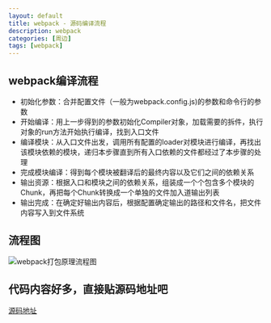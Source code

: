 ```yaml
---
layout: default
title: webpack - 源码编译流程
description: webpack
categories: [周边]
tags: [webpack]
---
```


## webpack编译流程

- 初始化参数：合并配置文件（一般为webpack.config.js)的参数和命令行的参数
- 开始编译：用上一步得到的参数初始化Compiler对象，加载需要的拆件，执行对象的run方法开始执行编译，找到入口文件
- 编译模块：从入口文件出发，调用所有配置的loader对模块进行编译，再找出该模块依赖的模块，递归本步骤直到所有入口依赖的文件都经过了本步骤的处理
- 完成模块编译：得到每个模块被翻译后的最终内容以及它们之间的依赖关系
- 输出资源：根据入口和模块之间的依赖关系，组装成一个个包含多个模块的Chunk，再把每个Chunk转换成一个单独的文件加入道输出列表
- 输出完成：在确定好输出内容后，根据配置确定输出的路径和文件名，把文件内容写入到文件系统

## 流程图

![webpack打包原理流程图](/images/webpack打包原理流程图.png)

## 代码内容好多，直接贴源码地址吧

[源码地址](https://github.com/happychong/2019-zhufeng/tree/master/10.myWebpack/4-webpack-core)